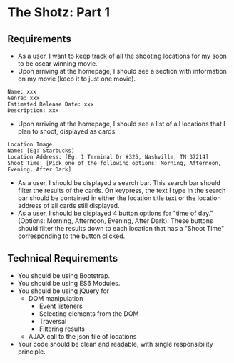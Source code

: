 # The Shotz: Part 1

## Requirements

- As a user, I want to keep track of all the shooting locations for my soon to be oscar winning movie.
- Upon arriving at the homepage, I should see a section with information on my movie (keep it to just one movie).
```
Name: xxx
Genre: xxx
Estimated Release Date: xxx
Description: xxx
```
- Upon arriving at the homepage, I should see a list of all locations that I plan to shoot, displayed as cards.
```
Location Image
Name: [Eg: Starbucks]
Location Address: [Eg: 1 Terminal Dr #325, Nashville, TN 37214]
Shoot Time: [Pick one of the following options: Morning, Afternoon, Evening, After Dark]
```
- As a user, I should be displayed a search bar. This search bar should filter the results of the cards. On keypress, the text I type in the search bar should be contained in either the location title text or the location address of all cards still displayed.
- As a user, I should be displayed 4 button options for "time of day." (Options: Morning, Afternoon, Evening, After Dark). These buttons should filter the results down to each location that has a "Shoot Time" corresponding to the button clicked.


## Technical Requirements

- You should be using Bootstrap.
- You should be using ES6 Modules.
- You should be using jQuery for
  - DOM manipulation
    - Event listeners
    - Selecting elements from the DOM
    - Traversal
    - Filtering results
  - AJAX call to the json file of locations
- Your code should be clean and readable, with single responsibility principle.